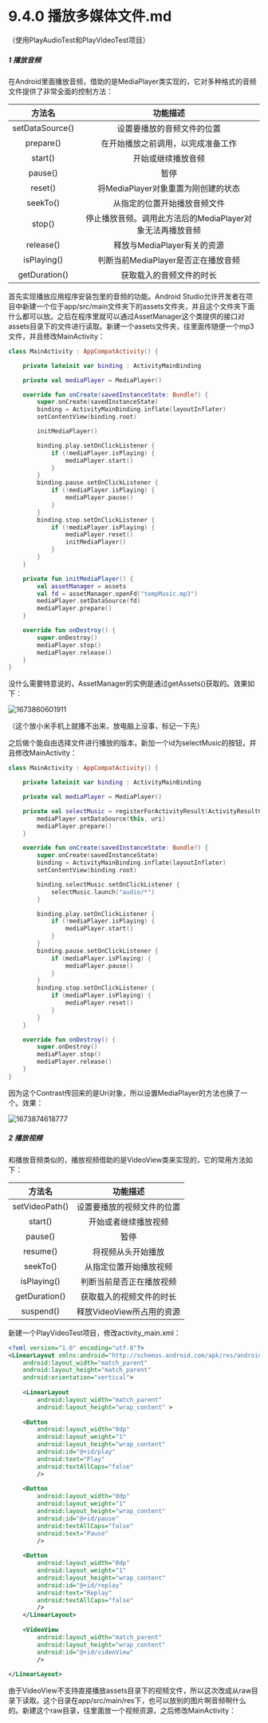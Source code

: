 # 9.4.0 播放多媒体文件.md

（使用PlayAudioTest和PlayVideoTest项目）

##### 1 播放音频

在Android里面播放音频，借助的是MediaPlayer类实现的，它对多种格式的音频文件提供了非常全面的控制方法：

|     方法名     |                         功能描述                         |
| :-------------: | :-------------------------------------------------------: |
| setDataSource() |                设置要播放的音频文件的位置                |
|    prepare()    |            在开始播放之前调用，以完成准备工作            |
|     start()     |                    开始或继续播放音频                    |
|     pause()     |                           暂停                           |
|     reset()     |            将MediaPlayer对象重置为刚创建的状态            |
|    seekTo()    |               从指定的位置开始播放音频文件               |
|     stop()     | 停止播放音频。调用此方法后的MediaPlayer对象无法再播放音频 |
|    release()    |                释放与MediaPlayer有关的资源                |
|   isPlaying()   |            判断当前MediaPlayer是否正在播放音频            |
|  getDuration()  |                 获取载入的音频文件的时长                 |

首先实现播放应用程序安装包里的音频的功能。Android Studio允许开发者在项目中新建一个位于app/src/main文件夹下的assets文件夹，并且这个文件夹下面什么都可以放。之后在程序里就可以通过AssetManager这个类提供的接口对assets目录下的文件进行读取。新建一个assets文件夹，往里面传随便一个mp3文件，并且修改MainActivity：

```kotlin
class MainActivity : AppCompatActivity() {

    private lateinit var binding : ActivityMainBinding

    private val mediaPlayer = MediaPlayer()

    override fun onCreate(savedInstanceState: Bundle?) {
        super.onCreate(savedInstanceState)
        binding = ActivityMainBinding.inflate(layoutInflater)
        setContentView(binding.root)

        initMediaPlayer()

        binding.play.setOnClickListener {
            if (!mediaPlayer.isPlaying) {
                mediaPlayer.start()
            }
        }
        binding.pause.setOnClickListener {
            if (!mediaPlayer.isPlaying) {
                mediaPlayer.pause()
            }
        }
        binding.stop.setOnClickListener {
            if (!mediaPlayer.isPlaying) {
                mediaPlayer.reset()
                initMediaPlayer()
            }
        }
    }

    private fun initMediaPlayer() {
        val assetManager = assets
        val fd = assetManager.openFd("tempMusic.mp3")
        mediaPlayer.setDataSource(fd)
        mediaPlayer.prepare()
    }

    override fun onDestroy() {
        super.onDestroy()
        mediaPlayer.stop()
        mediaPlayer.release()
    }
}
```

没什么需要特意说的，AssetManager的实例是通过getAssets()获取的。效果如下：

![1673860601911](image/9.4.0播放多媒体文件/1673860601911.png)

（这个放小米手机上就播不出来，放电脑上没事，标记一下先）

之后做个能自由选择文件进行播放的版本，新加一个id为selectMusic的按钮，并且修改MainActivity：

```kotlin
class MainActivity : AppCompatActivity() {

    private lateinit var binding : ActivityMainBinding

    private val mediaPlayer = MediaPlayer()

    private val selectMusic = registerForActivityResult(ActivityResultContracts.GetContent()) { uri ->
        mediaPlayer.setDataSource(this, uri)
        mediaPlayer.prepare()
    }

    override fun onCreate(savedInstanceState: Bundle?) {
        super.onCreate(savedInstanceState)
        binding = ActivityMainBinding.inflate(layoutInflater)
        setContentView(binding.root)

        binding.selectMusic.setOnClickListener {
            selectMusic.launch("audio/*")
        }

        binding.play.setOnClickListener {
            if (!mediaPlayer.isPlaying) {
                mediaPlayer.start()
            }
        }
        binding.pause.setOnClickListener {
            if (mediaPlayer.isPlaying) {
                mediaPlayer.pause()
            }
        }
        binding.stop.setOnClickListener {
            if (mediaPlayer.isPlaying) {
                mediaPlayer.reset()
            }
        }
    }

    override fun onDestroy() {
        super.onDestroy()
        mediaPlayer.stop()
        mediaPlayer.release()
    }
}
```

因为这个Contrast传回来的是Uri对象，所以设置MediaPlayer的方法也换了一个。效果：

![1673874618777](image/9.4.0播放多媒体文件/1673874618777.png)

##### 2 播放视频

和播放音频类似的，播放视频借助的是VideoView类来实现的，它的常用方法如下：

|     方法名     |          功能描述          |
| :------------: | :------------------------: |
| setVideoPath() | 设置要播放的视频文件的位置 |
|    start()    |    开始或者继续播放视频    |
|    pause()    |            暂停            |
|    resume()    |     将视频从头开始播放     |
|    seekTo()    |   从指定位置开始播放视频   |
|  isPlaying()  |  判断当前是否正在播放视频  |
| getDuration() |  获取载入的视频文件的时长  |
|   suspend()   | 释放VideoView所占用的资源 |

新建一个PlayVideoTest项目，修改activity_main.xml：

```xml
<?xml version="1.0" encoding="utf-8"?>
<LinearLayout xmlns:android="http://schemas.android.com/apk/res/android"
    android:layout_width="match_parent"
    android:layout_height="match_parent"
    android:orientation="vertical">
  
    <LinearLayout
        android:layout_width="match_parent"
        android:layout_height="wrap_content" >
      
    <Button
        android:layout_width="0dp"
        android:layout_weight="1"
        android:layout_height="wrap_content"
        android:id="@+id/play"
        android:text="Play"
        android:textAllCaps="false"
        />
  
    <Button
        android:layout_width="0dp"
        android:layout_weight="1"
        android:layout_height="wrap_content"
        android:id="@+id/pause"
        android:textAllCaps="false"
        android:text="Pause"
        />
  
    <Button
        android:layout_width="0dp"
        android:layout_weight="1"
        android:layout_height="wrap_content"
        android:id="@+id/replay"
        android:text="Replay"
        android:textAllCaps="false"
        />
    </LinearLayout>
  
    <VideoView
        android:layout_width="match_parent"
        android:layout_height="wrap_content"
        android:id="@+id/videoView"
        />
  
</LinearLayout>
```

由于VideoView不支持直接播放assets目录下的视频文件，所以这次改成从raw目录下读取。这个目录在app/src/main/res下，也可以放别的图片啊音频啊什么的。新建这个raw目录，往里面放一个视频资源，之后修改MainActivity：
